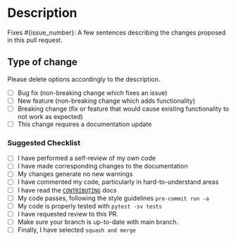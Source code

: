 # Description

<!-- Replace {issue_number} with the issue that will be closed after merging this PR -->

Fixes #{issue_number}: A few sentences describing the changes proposed in this pull request.

## Type of change

Please delete options accordingly to the description.

<!-- Write an `x` in all the boxes that apply -->

- [ ] Bug fix (non-breaking change which fixes an issue)
- [ ] New feature (non-breaking change which adds functionality)
- [ ] Breaking change (fix or feature that would cause existing functionality to not work as expected)
- [ ] This change requires a documentation update

### Suggested Checklist

<!-- You do not need to complete all the items by the time you submit the pull request, but most likely the changes will only be merged if all the tasks are done. -->

<!-- Write an `x` in all the boxes that apply -->

- [ ] I have performed a self-review of my own code
- [ ] I have made corresponding changes to the documentation
- [ ] My changes generate no new warnings
- [ ] I have commented my code, particularly in hard-to-understand areas
- [ ] I have read the [`CONTRIBUTING`](https://github.com/UCL-CyberPhysicalSystems/hackathon-01/blob/main/CONTRIBUTING.md) docs
- [ ] My code passes, following the style guidelines `pre-commit run -a`
- [ ] My code is properly tested with `pytest -sv tests`
- [ ] I have requested review to this PR.
- [ ] Make sure your branch is up-to-date with main branch. 
- [ ] Finally, I have selected `squash and merge`
